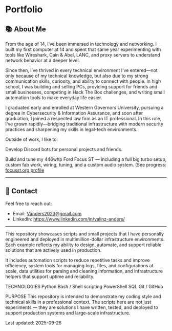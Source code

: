 # Portfolio
## 📚 About Me

From the age of 14, I’ve been immersed in technology and networking. I built my first computer at 14 and spent that same year experimenting with tools like Wireshark, Cain & Abel, LANC, and proxy servers to understand network behavior at a deeper level.

Since then, I’ve thrived in every technical environment I’ve entered—not only because of my technical knowledge, but also due to my strong communication skills, curiosity, and ability to connect with people. In high school, I was building and selling PCs, providing support for friends and small businesses, competing in Hack The Box challenges, and writing small automation tools to make everyday life easier.

I graduated early and enrolled at Western Governors University, pursuing a degree in Cybersecurity & Information Assurance, and soon after graduation, I joined a respected law firm as an IT professional. In this role, I’ve grown rapidly—bridging traditional infrastructure with modern security practices and sharpening my skills in legal-tech environments.

Outside of work, I like to:

Develop Discord bots for personal projects and friends.

Build and tune my 446whp Ford Focus ST — including a full big turbo setup, custom fab work, wiring, tuning, and a custom audio system. (See progress: [focusst.org profile](https://www.focusst.org/members/vanders.139893/)

---

## 📩 Contact

Feel free to reach out:
- Email: Vanders2023@gmail.com
- LinkedIn: https://www.linkedin.com/in/valinz-anders/

---

This repository showcases scripts and small projects that I have personally engineered and deployed in multimillion-dollar infrastructure environments. Each example reflects my ability to design, automate, and support reliable solutions that are actively used in production.

It includes automation scripts to reduce repetitive tasks and improve efficiency, system tools for managing logs, files, and configurations at scale, data utilities for parsing and cleaning information, and infrastructure helpers that support uptime and reliability.

TECHNOLOGIES
Python
Bash / Shell scripting
PowerShell
SQL
Git / GitHub


PURPOSE
This repository is intended to demonstrate my coding style and technical skills in a professional context. The scripts here are not just experiments — they are solutions I have written, tested, and deployed to support production systems and large-scale infrastructure.

Last updated: 2025-09-26
